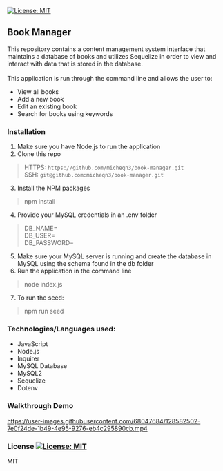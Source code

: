 [![License: MIT](https://img.shields.io/badge/License-MIT-yellow.svg)](https://opensource.org/licenses/MIT)
## Book Manager

This repository contains a content management system interface that maintains a database of books and utilizes Sequelize
in order to view and interact with data that is stored in the database. <br> <br>
This application is run through the command line and allows the user to:

  - View all books
  - Add a new book
  - Edit an existing book
  - Search for books using keywords

### Installation 

1. Make sure you have Node.js to run the application
2. Clone this repo
> HTTPS: `https://github.com/micheqn3/book-manager.git` <br>
> SSH: `git@github.com:micheqn3/book-manager.git`
3. Install the NPM packages
> npm install
4. Provide your MySQL credentials in an .env folder
> DB_NAME= <br>
> DB_USER= <br>
> DB_PASSWORD= <br>
5. Make sure your MySQL server is running and create the database in MySQL using the schema found in the db folder
6. Run the application in the command line 
> node index.js
7. To run the seed:
> npm run seed

### Technologies/Languages used: 

  - JavaScript
  - Node.js
  - Inquirer
  - MySQL Database
  - MySQL2
  - Sequelize
  - Dotenv

### Walkthrough Demo

https://user-images.githubusercontent.com/68047684/128582502-7e0f24de-1b49-4e95-9276-eb4c295890cb.mp4

### License [![License: MIT](https://img.shields.io/badge/License-MIT-yellow.svg)](https://opensource.org/licenses/MIT)

MIT 
